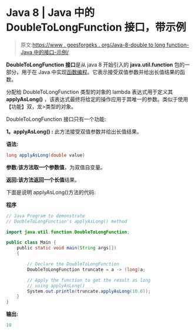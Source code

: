 # Java 8 | Java 中的 DoubleToLongFunction 接口，带示例

> 原文:[https://www . geesforgeks . org/Java-8-double to long function-Java 中的接口-示例/](https://www.geeksforgeeks.org/java-8-doubletolongfunction-interface-in-java-with-examples/)

**DoubleToLongFunction 接口**是从 java 8 开始引入的 **java.util.function** 包的一部分，用于在 Java 中实现[函数编程](https://www.geeksforgeeks.org/functional-programming-paradigm/)。它表示接受双值参数并给出长值结果的函数。

分配给 DoubleToLongFunction 类型的对象的 lambda 表达式用于定义其 **applyAsLong()** ，该表达式最终将给定的操作应用于其唯一的参数。类似于使用【功能】双，龙>类型的对象。

DoubleToLongFunction 接口只有一个功能:

**1。applyAsLong() :** 此方法接受双值参数并给出长值结果。

**语法:**

```java
long applyAsLong(double value)
```

**参数:**该方法取一个参数**值**，为双值自变量。

**返回:**该方法返回一个**长值**结果。

下面是说明 applyAsLong()方法的代码:

**程序**

```java
// Java Program to demonstrate
// DoubleToLongFunction's applyAsLong() method

import java.util.function.DoubleToLongFunction;

public class Main {
    public static void main(String args[])
    {

        // Declare the DoubleToLongFunction
        DoubleToLongFunction truncate = a -> (long)a;

        // Apply the function to get the result as long
        // using applyAsLong()
        System.out.println(truncate.applyAsLong(10.6));
    }
}
```

**输出:**

```java
10

```